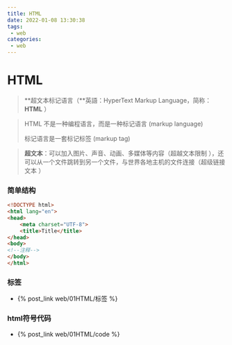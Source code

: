 ```yaml
---
title: HTML
date: 2022-01-08 13:30:38
tags:
 - web
categories:
 - web
---
```


# HTML

> **超文本标记语言（**英語：HyperText Markup Language，简称： **HTML** ）

> HTML 不是一种编程语言，而是一种标记语言 (markup language)
>
> 标记语言是一套标记标签 (markup tag)

> **超文本**：可以加入图片、声音、动画、多媒体等内容（超越文本限制 ），还可以从一个文件跳转到另一个文件，与世界各地主机的文件连接（超级链接文本 ）

### 简单结构

```html
<!DOCTYPE html>
<html lang="en">
<head>
    <meta charset="UTF-8">
    <title>Title</title>
</head>
<body>
<!--注释-->
</body>
</html>
```



### 标签

- {% post_link web/01HTML/标签 %}

### html符号代码

- {% post_link web/01HTML/code %}